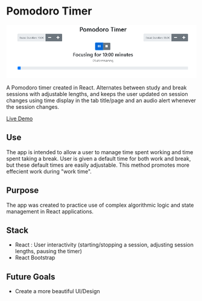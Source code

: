 # Pomodoro Timer

![Timer](https://raw.githubusercontent.com/lawgamble/Pomodoro-Timer/main/screenshots/pomo.PNG)

A Pomodoro timer created in React. Alternates between study and break sessions with adjustable lengths, and keeps the user updated on session changes using time display in the tab title/page and an audio alert whenever the session changes.

[Live Demo](https://pomo-timer-lg.herokuapp.com/)

## Use
The app is intended to allow a user to manage time spent working and time spent taking a break. User is given a default time for both work and break, but these default times are easily adjustable. This method promotes more effecient work during "work time".


## Purpose
The app was created to practice use of complex algorithmic logic and state management in React applications. 

## Stack
* React :  User interactivity (starting/stopping a session, adjusting session lengths, pausing the timer)
* React Bootstrap


## Future Goals
* Create a more beautiful UI/Design